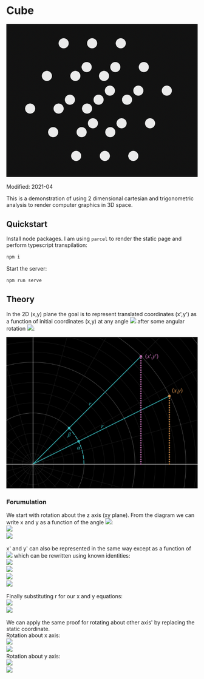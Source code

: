 # Cube

<p align="center">
    <img src="docs/sample.png">
</p>

Modified: 2021-04

This is a demonstration of using 2 dimensional cartesian and trigonometric analysis to render computer graphics in 3D space.
## Quickstart
Install node packages. I am using `parcel` to render the static page and perform typescript transpilation:
```bash
npm i
```
Start the server:
```bash
npm run serve 
```

## Theory

In the 2D (x,y) plane the goal is to represent translated coordinates (x',y') as a function of initial coordinates (x,y) at any angle <img src="https://render.githubusercontent.com/render/math?math=\color{gray}{\alpha}"> after some angular rotation  <img src="https://render.githubusercontent.com/render/math?math=\color{gray}{\beta}">:<br>

![img](docs/proof.png)
### Forumulation
We start with rotation about the z axis (xy plane). From the diagram we can write x and y as a function of the angle  <img src="https://render.githubusercontent.com/render/math?math=\color{gray}{\alpha}">:<br> 
<img src="https://render.githubusercontent.com/render/math?math=\color{gray}{x = r\cdot{cos(\alpha)}}"><br>
<img src="https://render.githubusercontent.com/render/math?math=\color{gray}{y = r\cdot{sin(\alpha)}}"><br>

x' and y' can also be represented in the same way except as a function of <img src="https://render.githubusercontent.com/render/math?math=\color{gray}{\alpha%2B\beta}"> which can be rewritten using known identities:<br>
<img src="https://render.githubusercontent.com/render/math?math=\color{gray}{x' = r\cdot{cos(\alpha %2B \beta)}}"><br>
<img src="https://render.githubusercontent.com/render/math?math=\color{gray}{x' = r\cdot{cos(\alpha)cos(\beta)} - r\cdot{sin(\alpha)sin(\beta)}}"><br>
<img src="https://render.githubusercontent.com/render/math?math=\color{gray}{y' = r\cdot{sin(\alpha %2B \beta)}}"><br>
<img src="https://render.githubusercontent.com/render/math?math=\color{gray}{x' = r\cdot{sin(\alpha)cos(\beta)} %2B r\cdot{cos(\alpha)sin(\beta)}}"><br>

Finally substituting r for our x and y equations:<br>
<img src="https://render.githubusercontent.com/render/math?math=\color{gray}{x' = x\cdot{cos(\beta)} - y\cdot{sin(\beta)}}"><br>
<img src="https://render.githubusercontent.com/render/math?math=\color{gray}{y' = x\cdot{cos(\beta)} %2B x\cdot{sin(\beta)}}"><br>

We can apply the same proof for rotating about other axis' by replacing the static coordinate.<br>
Rotation about x axis:<br>
<img src="https://render.githubusercontent.com/render/math?math=\color{gray}{y' = y\cdot{cos(\beta)} - z\cdot{sin(\beta)}}"><br>
<img src="https://render.githubusercontent.com/render/math?math=\color{gray}{y' = z\cdot{cos(\beta)} %2B y\cdot{sin(\beta)}}"><br>
Rotation about y axis:<br>
<img src="https://render.githubusercontent.com/render/math?math=\color{gray}{x' = x\cdot{cos(\beta)} %2B z\cdot{sin(\beta)}}"><br>
<img src="https://render.githubusercontent.com/render/math?math=\color{gray}{z' = z\cdot{cos(\beta)} - x\cdot{sin(\beta)}}"><br>
